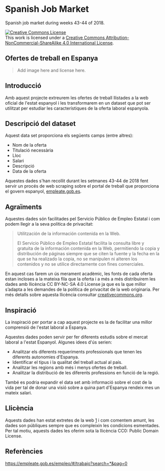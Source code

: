 # Spanish Job Market

Spanish job market during weeks 43-44 of 2018.

<a rel="license" href="http://creativecommons.org/licenses/by-nc-sa/4.0/"><img alt="Creative Commons License" style="border-width:0" src="https://i.creativecommons.org/l/by-nc-sa/4.0/88x31.png" /></a><br />This work is licensed under a <a rel="license" href="http://creativecommons.org/licenses/by-nc-sa/4.0/">Creative Commons Attribution-NonCommercial-ShareAlike 4.0 International License</a>.

## Ofertes de treball en Espanya

> Add image here and license here.

## Introducció

Amb aquest projecte extreurem les ofertes de treball llistades a la web oficial de l'estat espanyol i les transformarem en un dataset que pot ser utilitzat per estudiar les característiques de la oferta laboral espanyola.

## Descripció del dataset

Aquest data set proporciona els següents camps (entre altres):

- Nom de la oferta
- Titulació necessària
- Lloc
- Salari
- Descripció
- Data de la oferta

Aquestes dades s'han recollit durant les setmanes 43-44 de 2018 fent servir un procés de web scraping sobre el portal de treball que proporciona el govern espanyol, [empleate.gob.es][1].

## Agraïments

Aquestes dades són facilitades pel Servicio Público de Empleo Estatal i com podem llegir a la seva política de privacitat:

> Utilitzación de la información contenida en la Web.
>
> El Servicio Público de Empleo Estatal facilita la consulta libre y gratuita de la información contenida en la Web, permitiendo la copia y distribución de páginas siempre que se citen la fuente y la fecha en la que se ha realizado la copia, no se manipulen ni alteren los contenidos y no se utilice directamente con fines comerciales.

En aquest cas farem un ús merament acadèmic, les fonts de cada oferta estan incloses a la mateixa fila que la oferta i a més a més distribuirem les dades amb llicència CC BY-NC-SA 4.0 License ja que es la que millor s’adapta a les demandes de la política de privacitat de la web originaria. Per més detalls sobre aquesta llicència consultar [creativecommons.org][2].

## Inspiració

La inspiració per portar a cap aquest projecte es la de facilitar una millor comprensió de l'estat laboral a Espanya.

Aquestes dades poden servir per fer diferents estudis sobre el mercat laboral a l'estat Espanyol. Algunes idees d'ús serien:

- Analitzar els diferents requeriments professionals que tenen les diferents autonomies d'Espanya.
- Identificar el tipus i la qualitat del treball actual al país.
- Analitzar les regions amb més i menys ofertes de treball.
- Analitzar la distribució de les diferents professions en funció de la regió.

També es podria expandir el data set amb informació sobre el cost de la vida per tal de donar una visió sobre a quina part d'Espanya rendeix mes un mateix salari.

## Llicència

Aquests dades han estat extretes de la web [1] i com comentem amunt, les dades son públiques sempre que es compleixin les condicions esmentades. Per tal motiu, aquests dades les oferim sota la llicència CC0: Public Domain License.

## Referències

[1]: https://empleate.gob.es/empleo/#/
[2]: https://creativecommons.org/licenses/by-nc-sa/4.0/

https://empleate.gob.es/empleo/#/trabajo?search=*&pag=0
